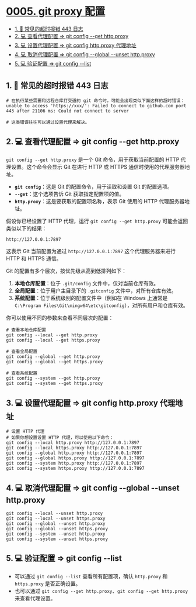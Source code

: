 # [0005. git proxy 配置](https://github.com/Tdahuyou/TNotes.git-notes/tree/main/notes/0005.%20git%20proxy%20%E9%85%8D%E7%BD%AE)

<!-- region:toc -->

- [1. 📒 常见的超时报错 443 日志](#1--常见的超时报错-443-日志)
- [2. 💻 查看代理配置 => git config --get http.proxy](#2--查看代理配置--git-config---get-httpproxy)
- [3. 💻 设置代理配置 => git config http.proxy 代理地址](#3--设置代理配置--git-config-httpproxy-代理地址)
- [4. 💻 取消代理配置 => git config --global --unset http.proxy](#4--取消代理配置--git-config---global---unset-httpproxy)
- [5. 💻 验证配置 => git config --list](#5--验证配置--git-config---list)

<!-- endregion:toc -->

## 1. 📒 常见的超时报错 443 日志

```shell
# 在执行某些需要和远程仓库打交道的 git 命令时，可能会出现类似下面这样的超时错误：
unable to access 'https://xxx/': Failed to connect to github.com port 443 after 21106 ms: Could not connect to server

# 这类错误往往可以通过设置代理来解决。
```

## 2. 💻 查看代理配置 => git config --get http.proxy

`git config --get http.proxy` 是一个 Git 命令，用于获取当前配置的 HTTP 代理设置。这个命令会显示 Git 在进行 HTTP 或 HTTPS 通信时使用的代理服务器地址。

- **`git config`**：这是 Git 的配置命令，用于读取和设置 Git 的配置选项。
- **`--get`**：这个选项告诉 Git 获取指定配置项的值。
- **`http.proxy`**：这是要获取的配置项名称，表示 Git 使用的 HTTP 代理服务器地址。

假设你已经设置了 HTTP 代理，运行 `git config --get http.proxy` 可能会返回类似以下的结果：

```bash
http://127.0.0.1:7897
```

这表示 Git 当前配置为通过 `http://127.0.0.1:7897` 这个代理服务器来进行 HTTP 和 HTTPS 通信。

Git 的配置有多个层次，按优先级从高到低排列如下：

1. **本地仓库配置**：位于 `.git/config` 文件中，仅对当前仓库有效。
2. **全局配置**：位于用户主目录下的 `.gitconfig` 文件中，对所有仓库有效。
3. **系统配置**：位于系统级别的配置文件中（例如在 Windows 上通常是 `C:\Program Files\Git\mingw64\etc\gitconfig`），对所有用户和仓库有效。

你可以使用不同的参数来查看不同层次的配置：

```shell
# 查看本地仓库配置
git config --local --get http.proxy
git config --local --get https.proxy

# 查看全局配置
git config --global --get http.proxy
git config --global --get https.proxy

# 查看系统配置
git config --system --get http.proxy
git config --system --get https.proxy
```

## 3. 💻 设置代理配置 => git config http.proxy 代理地址

```shell
# 设置 HTTP 代理
# 如果你想设置设置 HTTP 代理，可以使用以下命令：
git config --local http.proxy http://127.0.0.1:7897
git config --local https.proxy http://127.0.0.1:7897
git config --global http.proxy http://127.0.0.1:7897
git config --global https.proxy http://127.0.0.1:7897
git config --system http.proxy http://127.0.0.1:7897
git config --system https.proxy http://127.0.0.1:7897
```

## 4. 💻 取消代理配置 => git config --global --unset http.proxy

```shell
git config --local --unset http.proxy
git config --local --unset https.proxy
git config --global --unset http.proxy
git config --global --unset https.proxy
git config --system --unset http.proxy
git config --system --unset https.proxy
```

## 5. 💻 验证配置 => git config --list

- 可以通过 `git config --list` 查看所有配置项，确认 `http.proxy` 和 `https.proxy` 是否正确设置。
- 也可以通过 `git config --get http.proxy`、``git config --get http.proxy`` 来查看代理设置。

